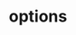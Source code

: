 ---
title: options
api:
  file: api_gateway_swagger.json
  operationId: options_api-v2-licenses-templates
hidden: false
---